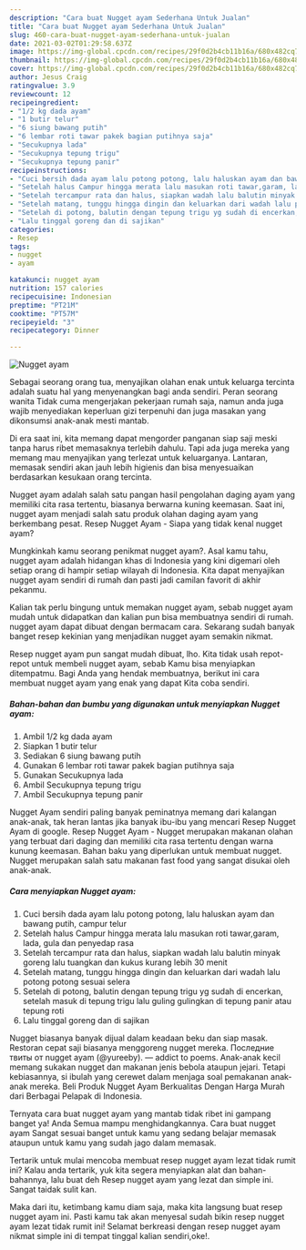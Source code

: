 ```yaml
---
description: "Cara buat Nugget ayam Sederhana Untuk Jualan"
title: "Cara buat Nugget ayam Sederhana Untuk Jualan"
slug: 460-cara-buat-nugget-ayam-sederhana-untuk-jualan
date: 2021-03-02T01:29:58.637Z
image: https://img-global.cpcdn.com/recipes/29f0d2b4cb11b16a/680x482cq70/nugget-ayam-foto-resep-utama.jpg
thumbnail: https://img-global.cpcdn.com/recipes/29f0d2b4cb11b16a/680x482cq70/nugget-ayam-foto-resep-utama.jpg
cover: https://img-global.cpcdn.com/recipes/29f0d2b4cb11b16a/680x482cq70/nugget-ayam-foto-resep-utama.jpg
author: Jesus Craig
ratingvalue: 3.9
reviewcount: 12
recipeingredient:
- "1/2 kg dada ayam"
- "1 butir telur"
- "6 siung bawang putih"
- "6 lembar roti tawar pakek bagian putihnya saja"
- "Secukupnya lada"
- "Secukupnya tepung trigu"
- "Secukupnya tepung panir"
recipeinstructions:
- "Cuci bersih dada ayam lalu potong potong, lalu haluskan ayam dan bawang putih, campur telur"
- "Setelah halus Campur hingga merata lalu masukan roti tawar,garam, lada, gula dan penyedap rasa"
- "Setelah tercampur rata dan halus, siapkan wadah lalu balutin minyak goreng lalu tuangkan dan kukus kurang lebih 30 menit"
- "Setelah matang, tunggu hingga dingin dan keluarkan dari wadah lalu potong potong sesuai selera"
- "Setelah di potong, balutin dengan tepung trigu yg sudah di encerkan, setelah masuk di tepung trigu lalu guling gulingkan di tepung panir atau tepung roti"
- "Lalu tinggal goreng dan di sajikan"
categories:
- Resep
tags:
- nugget
- ayam

katakunci: nugget ayam 
nutrition: 157 calories
recipecuisine: Indonesian
preptime: "PT21M"
cooktime: "PT57M"
recipeyield: "3"
recipecategory: Dinner

---
```



![Nugget ayam](https://img-global.cpcdn.com/recipes/29f0d2b4cb11b16a/680x482cq70/nugget-ayam-foto-resep-utama.jpg)

Sebagai seorang orang tua, menyajikan olahan enak untuk keluarga tercinta adalah suatu hal yang menyenangkan bagi anda sendiri. Peran seorang  wanita Tidak cuma mengerjakan pekerjaan rumah saja, namun anda juga wajib menyediakan keperluan gizi terpenuhi dan juga masakan yang dikonsumsi anak-anak mesti mantab.

Di era  saat ini, kita memang dapat mengorder panganan siap saji meski tanpa harus ribet memasaknya terlebih dahulu. Tapi ada juga mereka yang memang mau menyajikan yang terlezat untuk keluarganya. Lantaran, memasak sendiri akan jauh lebih higienis dan bisa menyesuaikan berdasarkan kesukaan orang tercinta. 

Nugget ayam adalah salah satu pangan hasil pengolahan daging ayam yang memiliki cita rasa tertentu, biasanya berwarna kuning keemasan. Saat ini, nugget ayam menjadi salah satu produk olahan daging ayam yang berkembang pesat. Resep Nugget Ayam - Siapa yang tidak kenal nugget ayam?

Mungkinkah kamu seorang penikmat nugget ayam?. Asal kamu tahu, nugget ayam adalah hidangan khas di Indonesia yang kini digemari oleh setiap orang di hampir setiap wilayah di Indonesia. Kita dapat menyajikan nugget ayam sendiri di rumah dan pasti jadi camilan favorit di akhir pekanmu.

Kalian tak perlu bingung untuk memakan nugget ayam, sebab nugget ayam mudah untuk didapatkan dan kalian pun bisa membuatnya sendiri di rumah. nugget ayam dapat dibuat dengan bermacam cara. Sekarang sudah banyak banget resep kekinian yang menjadikan nugget ayam semakin nikmat.

Resep nugget ayam pun sangat mudah dibuat, lho. Kita tidak usah repot-repot untuk membeli nugget ayam, sebab Kamu bisa menyiapkan ditempatmu. Bagi Anda yang hendak membuatnya, berikut ini cara membuat nugget ayam yang enak yang dapat Kita coba sendiri.

<!--inarticleads1-->

##### Bahan-bahan dan bumbu yang digunakan untuk menyiapkan Nugget ayam:

1. Ambil 1/2 kg dada ayam
1. Siapkan 1 butir telur
1. Sediakan 6 siung bawang putih
1. Gunakan 6 lembar roti tawar pakek bagian putihnya saja
1. Gunakan Secukupnya lada
1. Ambil Secukupnya tepung trigu
1. Ambil Secukupnya tepung panir


Nugget Ayam sendiri paling banyak peminatnya memang dari kalangan anak-anak, tak heran lantas jika banyak ibu-ibu yang mencari Resep Nugget Ayam di google. Resep Nugget Ayam - Nugget merupakan makanan olahan yang terbuat dari daging dan memiliki cita rasa tertentu dengan warna kunung keemasan. Bahan baku yang diperlukan untuk membuat nugget. Nugget merupakan salah satu makanan fast food yang sangat disukai oleh anak-anak. 

<!--inarticleads2-->

##### Cara menyiapkan Nugget ayam:

1. Cuci bersih dada ayam lalu potong potong, lalu haluskan ayam dan bawang putih, campur telur
1. Setelah halus Campur hingga merata lalu masukan roti tawar,garam, lada, gula dan penyedap rasa
1. Setelah tercampur rata dan halus, siapkan wadah lalu balutin minyak goreng lalu tuangkan dan kukus kurang lebih 30 menit
1. Setelah matang, tunggu hingga dingin dan keluarkan dari wadah lalu potong potong sesuai selera
1. Setelah di potong, balutin dengan tepung trigu yg sudah di encerkan, setelah masuk di tepung trigu lalu guling gulingkan di tepung panir atau tepung roti
1. Lalu tinggal goreng dan di sajikan


Nugget biasanya banyak dijual dalam keadaan beku dan siap masak. Restoran cepat saji biasanya menggoreng nugget mereka. Последние твиты от nugget ayam (@yureeby). — addict to poems. Anak-anak kecil memang sukakan nugget dan makanan jenis bebola ataupun jejari. Tetapi kebiasannya, si ibulah yang cerewet dalam menjaga soal pemakanan anak-anak mereka. Beli Produk Nugget Ayam Berkualitas Dengan Harga Murah dari Berbagai Pelapak di Indonesia. 

Ternyata cara buat nugget ayam yang mantab tidak ribet ini gampang banget ya! Anda Semua mampu menghidangkannya. Cara buat nugget ayam Sangat sesuai banget untuk kamu yang sedang belajar memasak ataupun untuk kamu yang sudah jago dalam memasak.

Tertarik untuk mulai mencoba membuat resep nugget ayam lezat tidak rumit ini? Kalau anda tertarik, yuk kita segera menyiapkan alat dan bahan-bahannya, lalu buat deh Resep nugget ayam yang lezat dan simple ini. Sangat taidak sulit kan. 

Maka dari itu, ketimbang kamu diam saja, maka kita langsung buat resep nugget ayam ini. Pasti kamu tak akan menyesal sudah bikin resep nugget ayam lezat tidak rumit ini! Selamat berkreasi dengan resep nugget ayam nikmat simple ini di tempat tinggal kalian sendiri,oke!.

